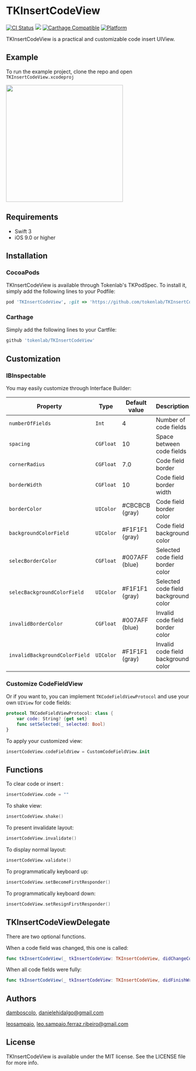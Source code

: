 # TKInsertCodeView
[![CI Status](http://img.shields.io/travis/tokenlab/TKInsertCodeView.svg?style=flat)](https://travis-ci.org/tokenlab/TKInsertCodeView)
![](https://camo.githubusercontent.com/f0604df64b4db3dad5b2a23439b9c253abedeae3/68747470733a2f2f696d672e736869656c64732e696f2f62616467652f53776966742d332e302d6f72616e67652e737667)
[![Carthage Compatible](https://img.shields.io/badge/Carthage-compatible-4BC51D.svg?style=flat)](https://github.com/Carthage/Carthage)
[![Platform](https://img.shields.io/cocoapods/p/SwiftToast.svg?style=flat)](http://cocoapods.org/pods/SwiftToast)

TKInsertCodeView is a practical and customizable code insert UIView.

## Example

To run the example project, clone the repo and open `TKInsertCodeView.xcodeproj`

<img src="https://raw.githubusercontent.com/tokenlab/TKInsertCodeView/master/Screenshots/Example.gif" width="320" height="whatever">

## Requirements

* Swift 3
* iOS 9.0 or higher

## Installation

### CocoaPods

TKInsertCodeView is available through Tokenlab's TKPodSpec. To install it, simply add the following lines to your Podfile:

```ruby
pod 'TKInsertCodeView', :git => 'https://github.com/tokenlab/TKInsertCodeView.git'
```

### Carthage
Simply add the following lines to your Cartfile:

```ruby
github 'tokenlab/TKInsertCodeView'
```

## Customization

### IBInspectable

You may easily customize through Interface Builder:

|Property|Type|Default value|Description|
|---|---|---|---|
|`numberOfFields`|`Int`| 4| Number of code fields|
|`spacing`| `CGFloat`|10| Space between code fields|
|`cornerRadius`| `CGFloat`|7.0| Code field border|
|`borderWidth`| `CGFloat`|10| Code field border width|
|`borderColor`| `UIColor`|#CBCBCB (gray)| Code field border color|
|`backgroundColorField`| `UIColor`|#F1F1F1 (gray)| Code field background color|
|`selecBorderColor`| `CGFloat`|#007AFF (blue)| Selected code field border color|
|`selecBackgroundColorField`| `UIColor`|#F1F1F1 (gray)| Selected code field background color|
|`invalidBorderColor`| `CGFloat`|#007AFF (blue)| Invalid code field border color|
|`invalidBackgroundColorField`| `UIColor`|#F1F1F1 (gray)| Invalid code field background color|

### Customize CodeFieldView

Or if you want to, you can implement `TKCodeFieldViewProtocol` and use your own `UIView` for code fields:

```swift
protocol TKCodeFieldViewProtocol: class {
    var code: String? {get set}
    func setSelected(_ selected: Bool)
}
```

To apply your customized view:

```swift
insertCodeView.codeFieldView = CustomCodeFieldView.init
```

## Functions

To clear code or insert :
```swift
insertCodeView.code = ""
```

To shake view:
```swift
insertCodeView.shake()
```

To present invalidate layout:
```swift
insertCodeView.invalidate()
```

To display normal layout:
```swift
insertCodeView.validate()
```

To programmatically keyboard up:
```swift
insertCodeView.setBecomeFirstResponder()
```

To programmatically keyboard down:
```swift
insertCodeView.setResignFirstResponder()
```

## TKInsertCodeViewDelegate

There are two optional functions.

When a code field was changed, this one is called:

```swift
func tkInsertCodeView(_ tkInsertCodeView: TKInsertCodeView, didChangeCode code: String)
```

When all code fields were fully:
```swift
func tkInsertCodeView(_ tkInsertCodeView: TKInsertCodeView, didFinishWritingCode code: String)
```

## Authors

[damboscolo](https://github.com/damboscolo), danielehidalgo@gmail.com

[leosampaio](https://github.com/leosampaio), leo.sampaio.ferraz.ribeiro@gmail.com

## License

TKInsertCodeView is available under the MIT license. See the LICENSE file for more info.

